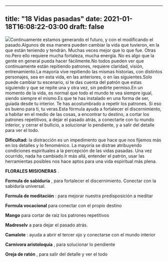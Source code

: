
---
title: "18 Vidas pasadas"
date: 2021-01-18T16:08:22-03:00
draft: false
--- 
        

 


![](images/18.jpg)Continuamente estamos generando el futuro, y con el modificando el pasado.Algunos de esa manera pueden cambiar la vida que tuvieron, en la que están teniendo y tendrán. Muchas veces mejor que lo que fue. Otras no.Pero ello requiere mucha fortaleza, mucha energía. No es algo que la gente en general pueda hacer fácilmente.No todos pueden ver que continuamente están repitiendo patrones, requiere claridad, visión, entrenamiento.La mayoría vive repitiendo las mismas historias, con distintos personajes, sea en esta vida, en las anteriores, o en las siguientes.Solo puede cambiar tu escenario, si te das cuenta del patrón que estas siguiendo y que se repite una y otra vez, sin pedirte permiso.En un momento de la vida, es normal que todo el mundo te vea siempre igual, siendo siempre el mismo.Es que te has instalado en una forma de ser, guiada desde tu interior. Te has acostumbrado a repetir los patrones. Si eso es bueno para ti, tu veras.Esta fórmula ayuda a fortalecer el discernimiento, a habitar en el medio de las cosas, a encontrar tu destino, a cortar los patrones repetitivos, a dejar el pasado atrás, a conectarte con tu mundo interior, y cerrar el bullicio, a solucionar lo pendiente, y a salir del detalle para ver el todo.  

**Dificultad:**  la distracción es un impedimento que hace que nos fijemos más en los detalles y lo fenoménico. La mayoría se distrae atribuyendo condiciones espirituales a la percepción de las vidas pasadas. Una vez ocurrido, nada ha cambiado.Ir más allá, entender el patrón, usar las herramientas posibles nos hace aptos para una vida espiritual más plena.  

**FLORALES MISIONERAS** .

**Formula de sabiduría** , para fortalecer el discernimiento. Conectar con la sabiduría universal.

**Formula de meditación** : para mejorar nuestra predisposición a meditar

**Formula vocacional**  para conectar con el propio destino

**Mango**  para cortar de raíz los patrones repetitivos

**Madreselv** a para dejar el pasado atrás.

**Camalote** : ayuda a abrir el tercer ojo y conectarse con el mundo interior

**Carnívora aristoloquia** , para solucionar lo pendiente

**Oreja de ratón** , para salir del detalle y ver el todo




